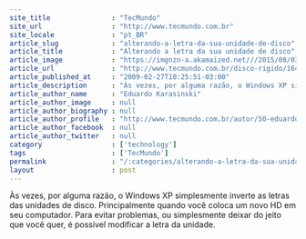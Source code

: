 ```yaml
---
site_title               : "TecMundo"
site_url                 : "http://www.tecmundo.com.br"
site_locale              : "pt_BR"
article_slug             : "alterando-a-letra-da-sua-unidade-de-disco"
article_title            : "Alterando a letra da sua unidade de disco"
article_image            : "https://imgnzn-a.akamaized.net///2015/08/03/03122044154329-t1200x480.jpg"
article_url              : "http://www.tecmundo.com.br/disco-rigido/1642-alterando-a-letra-da-sua-unidade-de-disco.htm"
article_published_at     : "2009-02-27T10:25:51-03:00"
article_description      : "Às vezes, por alguma razão, o Windows XP simplesmente inverte as letras das unidades de disco. Principalmente quando você coloca um novo HD em seu computador. Para evitar problemas, ou simplesmente deixar do jeito que você quer, é possível modificar a letra da unidade."
article_author_name      : "Eduardo Karasinski"
article_author_image     : null
article_author_biography : null
article_author_profile   : "http://www.tecmundo.com.br/autor/50-eduardo-karasinski/"
article_author_facebook  : null
article_author_twitter   : null
category                 : ['technology']
tags                     : ['TecMundo']
permalink                : "/:categories/alterando-a-letra-da-sua-unidade-de-disco/"
layout                   : post
---
```


Às vezes, por alguma razão, o Windows XP simplesmente inverte as letras das unidades de disco. Principalmente quando você coloca um novo HD em seu computador. Para evitar problemas, ou simplesmente deixar do jeito que você quer, é possível modificar a letra da unidade.
